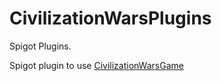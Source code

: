 # CivilizationWarsPlugins

Spigot Plugins.

Spigot plugin to use [CivilizationWarsGame](https://github.com/iruru1111/CivilizationWarsGameSystem)
